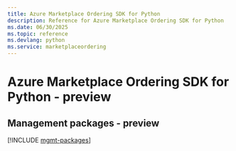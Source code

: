 ```yaml
---
title: Azure Marketplace Ordering SDK for Python
description: Reference for Azure Marketplace Ordering SDK for Python
ms.date: 06/30/2025
ms.topic: reference
ms.devlang: python
ms.service: marketplaceordering
---
```

# Azure Marketplace Ordering SDK for Python - preview

## Management packages - preview
[!INCLUDE [mgmt-packages](marketplace-ordering-mgmt-index.md)]